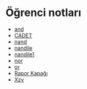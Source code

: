 # Öğrenci notları

<!--Index-->

- [and](./and.pdf)
- [CADET](./CADET.pdf)
- [nand](./nand.pdf)
- [nandile](./nandile.tif)
- [nandile1](./nandile1.tif)
- [nor](./nor.pdf)
- [or](./or.pdf)
- [Rapor Kapağı](./Rapor%20Kapa%C4%9F%C4%B1.pdf)
- [Xzy](./Xzy.pdf)

<!--Index-->
